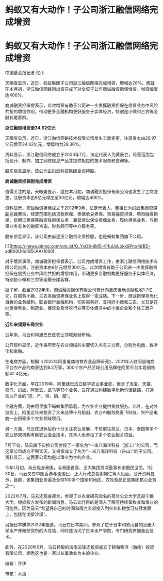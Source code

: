 # 蚂蚁又有大动作！子公司浙江融信网络完成增资

# 蚂蚁又有大动作！子公司浙江融信网络完成增资

中国基金报记者 忆山

天眼查显示，近日，蚂蚁集团子公司浙江融信网络完成增资，增幅达28%。而就在本月初，浙江融信网络刚出资完成了对全资子公司商诚融资担保增资，增资幅度达400%。

商诚融资担保曾表示，此次增资有助于公司进一步发挥融资担保在信贷业务中风险共担的增信作用，带动更多金融机构更好服务于实体经济，特别是小微和三农等金融长尾客群。

**浙江融信增资至34.62亿元**

天眼查显示，近日，浙江融信网络技术有限公司发生工商变更，注册资本由26.97亿元增至34.62亿元，增幅约为28.36%。

资料显示，浙江融信网络成立于2003年7月，法定代表人为黄辰立，经营范围包括设计、制作、加工网络信息产品并提供相应的技术服务和咨询等。

股东信息显示，该公司由蚂蚁科技集团全资持股。

**商诚融资担保刚完成增资**

值得关注的是，天眼查显示，就在本月初，商诚融资担保有限公司也发生了工商变更，注册资本由6亿元增加至30亿元，增幅达400%。

资料显示，商诚融资担保成立于2012年9月，法定代表人、董事长为蚂蚁集团资深副总裁黄浩，经营范围包括贷款担保、票据承兑担保、贸易融资担保、项目融资担保、信用证担保等融资性担保业务；兼营诉讼保全担保业务，履约担保业务，与担保业务有关的融资咨询、财务顾问等中介服务等。

股东信息显示，该公司由前述浙江融信全资控股，也是蚂蚁集团旗下公司。

![](https://inews.gtimg.com/om_bt/O_YxO8-ijM5-41fuUxLokk9Pno4jrBD-
zdRX0UtIdrB5cAA/1000)

对于增资事项，商诚融资担保曾表示，公司完成增资工作，由浙江融信网络技术有限公司出资，注册资本由6亿元增至30亿元。此次增资有助于公司进一步发挥融资担保在信贷业务中风险共担的增信作用，带动更多金融机构更好服务于实体经济，特别是小微和三农等金融长尾客群。

据了解，截至2022年末，商诚融资担保有限公司累计向重庆当地贡献税收1.7亿元，在服务小微、三农类融资担保业务上取得一定成绩。下一步，商诚担保将优化自身的业务结构，联合银行金融机构，切实服务好、支持好小微和三农，尤其是在批发零售业、制造业、餐饮业及涉农行业等实体经济中的小微企业和个体工商户等。

**近年来频频布局农业**

近年来，马云和阿里巴巴在农业领域频频布局。

公开资料显示，近年来阿里在农业领域的主要切入点有三方面，分别为电商、数字化和金融。

在电商方面，根据《2022年阿里电商培育农业品牌研究》，2021年入驻阿里电商平台农产品的商家达到8.3万家，300个农产品区域公用品牌在阿里平台实现销售额42.4亿元。

数字化方面，早在2019年，阿里就已成立数字农业事业部，聚合了淘宝、天猫、菜鸟、蚂蚁、阿里云、盒马等13个业务，旨在通过构建数字化新价值链路，打通农业产业的“研、产、供、销、服”。

金融方面，则由阿里旗下蚂蚁集团承载，为农业企业提供贷款服务。此外，在对外投资上，阿里近年来投资了大米品牌十月稻田、农业AI服务商麦飞科技、农产品电商一亩田等多个农业领域项目。

另一方面，马云在退休后仍十分关注农业发展，不仅前往荷兰、日本、泰国等多个农业研究机构考察农业渔业技术，其本人也参投了多个农业相关项目。

7月下旬，马云旗下实控公司参投了一家名为“一米八海洋科技（浙江）”的公司，而这家公司成立不到10天，又投资成立了名为“一米八海洋科技（舟山）”的子公司。资料显示，这两家公司均是以渔业为主的企业。

今年1月初，马云现身泰国，与泰国首富、正大集团资深董事长谢国民见面，1月30日，马云又在中国香港与谢国民、正大行政总裁谢镕仁等人见面。公开资料显示，目前，该集团业务遍及全球100多个国家和地区，农牧食品正是集团核心业务之一。

2022年7月，马云还现身荷兰，参观了以农业研究闻名的荷兰公立大学瓦赫宁根大学。根据校方发布的新闻消息，马云此行目的是深入了解可持续畜牧业和渔业的可能性，因为马云“希望将自己的时间和精力全部投入到农业和粮食可持续发展上，包括在戈壁沙漠”。

另据日本媒体2022年报道，马云在日本期间，参观了位于日本和歌山县的近畿大学水产养殖研究所的大岛站，同时还访问了日本水产学院，专门研究养殖渔业技术。

此外，在2020年9月，马云持股的海南云锋还投资成立了耕海牧洋（海南）投资有限公司，据悉这也是一家以从事渔业为主的企业。

编辑：乔伊

审核：木鱼

